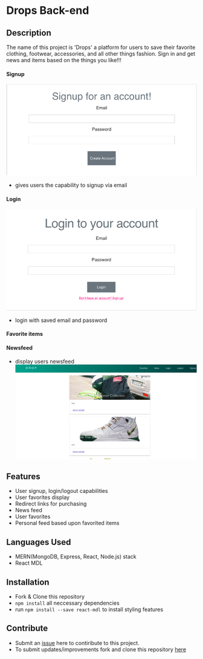 # Drops Back-end

## Description
The name of this project is 'Drops' a platform for users to save their favorite clothing, footwear, accessories, and all other things fashion. Sign in and get news and items based on the things you like!!!

#### Signup
![Signup](https://github.com/kirran01/proj3frontend/blob/master/images/Signup.png)

- gives users the capability to signup via email

#### Login
![Login](https://github.com/kirran01/proj3frontend/blob/master/images/Login.png)

- login with saved email and password

#### Favorite items

#### Newsfeed
- display users newsfeed
![Newsfeed](https://github.com/kirran01/proj3frontend/blob/master/images/Newsfeed.png)






## Features
- User signup, login/logout capabilities
- User favorites display
- Redirect links for purchasing
- News feed
- User favorites
- Personal feed based upon favorited items

## Languages Used
- MERN(MongoDB, Express, React, Node.js) stack
- React MDL

## Installation
- Fork & Clone this repository
- `npm install` all neccessary dependencies
- run `npm install --save react-mdl` to install styling features

## Contribute
- Submit an [issue](https://github.com/kirran01/proj3frontend/issues) here to contiribute to this project.
- To submit updates/improvements fork and clone this repository [here](https://github.com/kirran01/proj3frontend)

